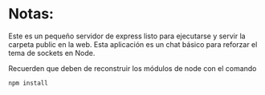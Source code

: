 # Notas:

Este es un pequeño servidor de express listo para ejecutarse y servir la carpeta public en la web.
Esta aplicación es un chat básico para reforzar el tema de sockets en Node.

Recuerden que deben de reconstruir los módulos de node con el comando

```
npm install
```